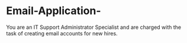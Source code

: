 # Email-Application-
You are an IT Support Administrator Specialist and are charged with the task of creating email accounts for new hires.
